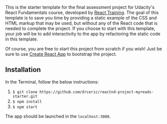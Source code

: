 This is the starter template for the final assessment project for Udacity's React Fundamentals course, developed by [React Training](https://reacttraining.com). The goal of this template is to save you time by providing a static example of the CSS and HTML markup that may be used, but without any of the React code that is needed to complete the project. If you choose to start with this template, your job will be to add interactivity to the app by refactoring the static code in this template.

Of course, you are free to start this project from scratch if you wish! Just be sure to use [Create React App](https://github.com/facebookincubator/create-react-app) to bootstrap the project.

## Installation
In the Terminal, follow the below instructions:
1. `$ git clone https://github.com/drceric/reactnd-project-myreads-starter.git`
2. `$ npm install`
3. `$ npm start`

The app should be launched in the `localhost:3000`.
